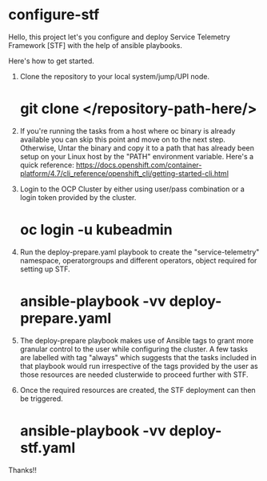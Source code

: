 # configure-stf

Hello, this project let's you configure and deploy Service Telemetry Framework [STF] with the help of ansible playbooks.

Here's how to get started.

1. Clone the repository to your local system/jump/UPI node.
   # git clone </repository-path-here/>

2. If you're running the tasks from a host where oc binary is already available you can skip this point and move on to the next step.
   Otherwise,
     Untar the binary and copy it to a path that has already been setup on your Linux host by the "PATH" environment variable.
     Here's a quick reference: https://docs.openshift.com/container-platform/4.7/cli_reference/openshift_cli/getting-started-cli.html

3. Login to the OCP Cluster by either using user/pass combination or a login token provided by the cluster.
   # oc login -u kubeadmin <api-url>
  
4. Run the deploy-prepare.yaml playbook to create the "service-telemetry" namespace, operatorgroups and different operators, object required for setting up STF.
   # ansible-playbook -vv deploy-prepare.yaml
  
5. The deploy-prepare playbook makes use of Ansible tags to grant more granular control to the user while configuring the cluster. A few tasks are labelled with tag "always"
   which suggests that the tasks included in that playbook would run irrespective of the tags provided by the user as those resources are needed clusterwide to proceed
   further with STF.
  
6. Once the required resources are created, the STF deployment can then be triggered.
   # ansible-playbook -vv deploy-stf.yaml
  
Thanks!!
   
